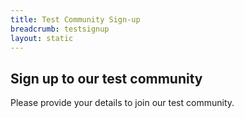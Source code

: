 ```yaml
---
title: Test Community Sign-up
breadcrumb: testsignup
layout: static
---
```

## Sign up to our test community

Please provide your details to join our test community.


